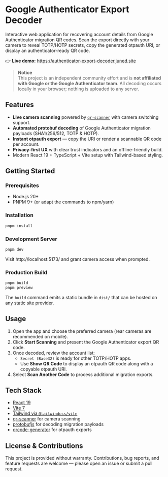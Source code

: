 # Google Authenticator Export Decoder

Interactive web application for recovering account details from Google Authenticator migration QR codes. Scan the export directly with your camera to reveal TOTP/HOTP secrets, copy the generated otpauth URI, or display an authenticator-ready QR code.

👉 **Live demo:** https://authenticator-export-decoder.juned.site

> **Notice**  
> This project is an independent community effort and is **not affiliated with Google or the Google Authenticator team**. All decoding occurs locally in your browser; nothing is uploaded to any server.

## Features

- **Live camera scanning** powered by [`qr-scanner`](https://github.com/nimiq/qr-scanner) with camera switching support.
- **Automated protobuf decoding** of Google Authenticator migration payloads (SHA1/256/512, TOTP & HOTP).
- **Instant otpauth export** — copy the URI or render a scannable QR code per account.
- **Privacy-first UX** with clear trust indicators and an offline-friendly build.
- Modern React 19 + TypeScript + Vite setup with Tailwind-based styling.

## Getting Started

### Prerequisites

- Node.js 20+
- PNPM 9+ (or adapt the commands to npm/yarn)

### Installation

```bash
pnpm install
```

### Development Server

```bash
pnpm dev
```

Visit http://localhost:5173/ and grant camera access when prompted.

### Production Build

```bash
pnpm build
pnpm preview
```

The `build` command emits a static bundle in `dist/` that can be hosted on any static site provider.

## Usage

1. Open the app and choose the preferred camera (rear cameras are recommended on mobile).
2. Click **Start Scanning** and present the Google Authenticator export QR code.
3. Once decoded, review the account list:
   - `Secret (Base32)` is ready for other TOTP/HOTP apps.
   - Use **Show QR Code** to display an otpauth QR code along with a copyable otpauth URI.
4. Select **Scan Another Code** to process additional migration exports.

## Tech Stack

- [React 19](https://react.dev/)
- [Vite 7](https://vite.dev/)
- [Tailwind via `@tailwindcss/vite`](https://tailwindcss.com/)
- [qr-scanner](https://github.com/nimiq/qr-scanner) for camera scanning
- [protobufjs](https://github.com/protobufjs/protobuf.js) for decoding migration payloads
- [qrcode-generator](https://github.com/kazuhikoarase/qrcode-generator) for otpauth exports

## License & Contributions

This project is provided without warranty. Contributions, bug reports, and feature requests are welcome — please open an issue or submit a pull request.
